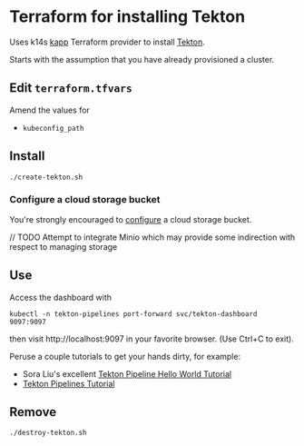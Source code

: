 # Terraform for installing Tekton

Uses k14s [kapp](https://github.com/k14s/terraform-provider-k14s/blob/master/docs/k14s_kapp.md) Terraform provider to install [Tekton](https://github.com/tektoncd/pipeline/blob/master/docs/install.md#installing-tekton-pipelines-on-kubernetes).

Starts with the assumption that you have already provisioned a cluster.

## Edit `terraform.tfvars`

Amend the values for

* `kubeconfig_path`


## Install

```
./create-tekton.sh
```

### Configure a cloud storage bucket

You're strongly encouraged to [configure](https://github.com/tektoncd/pipeline/blob/master/docs/install.md#configuring-a-cloud-storage-bucket) a cloud storage bucket.

// TODO Attempt to integrate Minio which may provide some indirection with respect to managing storage

## Use

Access the dashboard with

```
kubectl -n tekton-pipelines port-forward svc/tekton-dashboard 9097:9097
```

then visit http://localhost:9097 in your favorite browser. (Use Ctrl+C to exit).

Peruse a couple tutorials to get your hands dirty, for example:

* Sora Liu's excellent [Tekton Pipeline Hello World Tutorial](https://blog.lovesora.pro/2019/11/21/pipeline/tekton/)
* [Tekton Pipelines Tutorial](https://github.com/tektoncd/pipeline/blob/master/docs/tutorial.md)

## Remove

```
./destroy-tekton.sh
```
